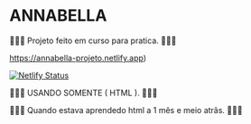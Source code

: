 # ANNABELLA

👨🏼‍💻 Projeto feito em curso para pratica. 👨🏼‍💻

https://annabella-projeto.netlify.app)

[![Netlify Status](https://api.netlify.com/api/v1/badges/4e372e44-1e45-4a2f-be43-d88cb1b8460e/deploy-status)](https://app.netlify.com/sites/jocular-macaron-2cd662/deploys)

👨🏼‍💻 USANDO SOMENTE ( HTML ). 👨🏼‍💻

👨🏼‍💻 Quando estava aprendedo html a 1 mês e meio atrâs. 👨🏼‍💻

